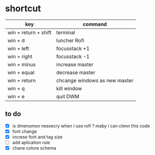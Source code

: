 # shortcut

key | command
------------ | -------------
win + return + shift | terminal
win + d | luncher Rofi
win + left | focusstack +1
win + right | focusstack -1
win + minus | increase master
win + equal | decrease master
win + return | chcange windows as new master
win + q | kill window
win + e | quit DWM

## to do

- [x] is dmenumon nessecry when i use rofi ? maby i can clenn this code
- [x] font change
- [x] increse font and tag size
- [ ] add aplication rule
- [x] chane colore schema

